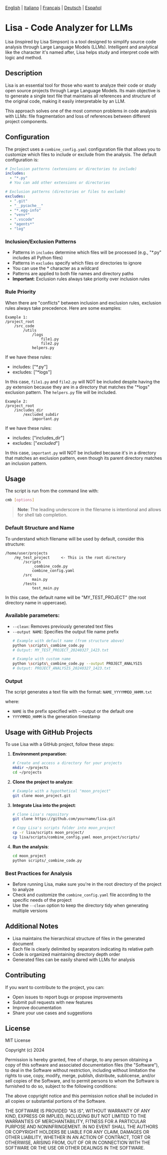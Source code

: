 [English](README.md) | [Italiano](README.it.md) | [Français](README.fr.md) | [Deutsch](README.de.md) | [Español](README.es.md)

# Lisa - Code Analyzer for LLMs

Lisa (inspired by Lisa Simpson) is a tool designed to simplify source code analysis through Large Language Models (LLMs). Intelligent and analytical like the character it's named after, Lisa helps study and interpret code with logic and method.

## Description

Lisa is an essential tool for those who want to analyze their code or study open source projects through Large Language Models. Its main objective is to generate a single text file that maintains all references and structure of the original code, making it easily interpretable by an LLM.

This approach solves one of the most common problems in code analysis with LLMs: file fragmentation and loss of references between different project components.

## Configuration

The project uses a `combine_config.yaml` configuration file that allows you to customize which files to include or exclude from the analysis. The default configuration is:

```yaml
# Inclusion patterns (extensions or directories to include)
includes:
  - "*.py"  
  # You can add other extensions or directories

# Exclusion patterns (directories or files to exclude)
excludes:
  - ".git"
  - "__pycache__"
  - "*.egg-info"
  - "venv*"
  - ".vscode"
  - "agents*"
  - "log"
```

### Inclusion/Exclusion Patterns
- Patterns in `includes` determine which files will be processed (e.g., "*.py" includes all Python files)
- Patterns in `excludes` specify which files or directories to ignore
- You can use the * character as a wildcard
- Patterns are applied to both file names and directory paths
- **Important**: Exclusion rules always take priority over inclusion rules

### Rule Priority
When there are "conflicts" between inclusion and exclusion rules, exclusion rules always take precedence. Here are some examples:

```
Example 1:
/project_root
    /src_code
        /utils
            /logs
                file1.py
                file2.py
            helpers.py
```
If we have these rules:
- includes: ["*.py"]
- excludes: ["*logs"]

In this case, `file1.py` and `file2.py` will NOT be included despite having the .py extension because they are in a directory that matches the "*logs" exclusion pattern. The `helpers.py` file will be included.

```
Example 2:
/project_root
    /includes_dir
        /excluded_subdir
            important.py
```
If we have these rules:
- includes: ["includes_dir"]
- excludes: ["*excluded*"]

In this case, `important.py` will NOT be included because it's in a directory that matches an exclusion pattern, even though its parent directory matches an inclusion pattern.

## Usage

The script is run from the command line with:

```bash
cmb [options]
```

> **Note**: The leading underscore in the filename is intentional and allows for shell tab completion.

### Default Structure and Name
To understand which filename will be used by default, consider this structure:

```
/home/user/projects
    /my_test_project     <- This is the root directory
        /scripts
            _combine_code.py
            combine_config.yaml
        /src
            main.py
        /tests
            test_main.py
```

In this case, the default name will be "MY_TEST_PROJECT" (the root directory name in uppercase).

### Available parameters:

- `--clean`: Removes previously generated text files
- `--output NAME`: Specifies the output file name prefix
  ```bash
  # Example with default name (from structure above)
  python \scripts\_combine_code.py
  # Output: MY_TEST_PROJECT_20240327_1423.txt

  # Example with custom name
  python \scripts\_combine_code.py --output PROJECT_ANALYSIS
  # Output: PROJECT_ANALYSIS_20240327_1423.txt
  ```

### Output

The script generates a text file with the format:
`NAME_YYYYMMDD_HHMM.txt`

where:
- `NAME` is the prefix specified with --output or the default one
- `YYYYMMDD_HHMM` is the generation timestamp

## Usage with GitHub Projects

To use Lisa with a GitHub project, follow these steps:

1. **Environment preparation**:
   ```bash
   # Create and access a directory for your projects
   mkdir ~/projects
   cd ~/projects
   ```

2. **Clone the project to analyze**:
   ```bash
   # Example with a hypothetical "moon_project"
   git clone moon_project.git
   ```

3. **Integrate Lisa into the project**:
   ```bash
   # Clone Lisa's repository
   git clone https://github.com/yourname/lisa.git

   # Copy Lisa's scripts folder into moon_project
   cp -r lisa/scripts moon_project/
   cp lisa/scripts/combine_config.yaml moon_project/scripts/
   ```

4. **Run the analysis**:
   ```bash
   cd moon_project
   python scripts/_combine_code.py
   ```

### Best Practices for Analysis
- Before running Lisa, make sure you're in the root directory of the project to analyze
- Check and customize the `combine_config.yaml` file according to the specific needs of the project
- Use the `--clean` option to keep the directory tidy when generating multiple versions

## Additional Notes

- Lisa maintains the hierarchical structure of files in the generated document
- Each file is clearly delimited by separators indicating its relative path
- Code is organized maintaining directory depth order
- Generated files can be easily shared with LLMs for analysis

## Contributing

If you want to contribute to the project, you can:
- Open issues to report bugs or propose improvements
- Submit pull requests with new features
- Improve documentation
- Share your use cases and suggestions

## License

MIT License

Copyright (c) 2024

Permission is hereby granted, free of charge, to any person obtaining a copy
of this software and associated documentation files (the "Software"), to deal
in the Software without restriction, including without limitation the rights
to use, copy, modify, merge, publish, distribute, sublicense, and/or sell
copies of the Software, and to permit persons to whom the Software is
furnished to do so, subject to the following conditions:

The above copyright notice and this permission notice shall be included in
all copies or substantial portions of the Software.

THE SOFTWARE IS PROVIDED "AS IS", WITHOUT WARRANTY OF ANY KIND, EXPRESS OR
IMPLIED, INCLUDING BUT NOT LIMITED TO THE WARRANTIES OF MERCHANTABILITY,
FITNESS FOR A PARTICULAR PURPOSE AND NONINFRINGEMENT. IN NO EVENT SHALL THE
AUTHORS OR COPYRIGHT HOLDERS BE LIABLE FOR ANY CLAIM, DAMAGES OR OTHER
LIABILITY, WHETHER IN AN ACTION OF CONTRACT, TORT OR OTHERWISE, ARISING FROM,
OUT OF OR IN CONNECTION WITH THE SOFTWARE OR THE USE OR OTHER DEALINGS IN THE
SOFTWARE.